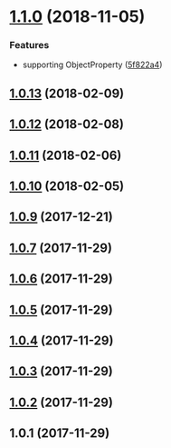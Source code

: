 # [1.1.0](https://github.com/imcuttle/babel-plugin-danger-remove-unused-import/compare/v1.0.13...v1.1.0) (2018-11-05)

### Features

- supporting ObjectProperty ([5f822a4](https://github.com/imcuttle/babel-plugin-danger-remove-unused-import/commit/5f822a4))

## [1.0.13](https://github.com/imcuttle/babel-plugin-danger-remove-unused-import/compare/v1.0.12...v1.0.13) (2018-02-09)

## [1.0.12](https://github.com/imcuttle/babel-plugin-danger-remove-unused-import/compare/v1.0.11...v1.0.12) (2018-02-08)

## [1.0.11](https://github.com/imcuttle/babel-plugin-danger-remove-unused-import/compare/v1.0.10...v1.0.11) (2018-02-06)

## [1.0.10](https://github.com/imcuttle/babel-plugin-danger-remove-unused-import/compare/v1.0.9...v1.0.10) (2018-02-05)

## [1.0.9](https://github.com/imcuttle/babel-plugin-danger-remove-unused-import/compare/v1.0.7...v1.0.9) (2017-12-21)

## [1.0.7](https://github.com/imcuttle/babel-plugin-danger-remove-unused-import/compare/v1.0.6...v1.0.7) (2017-11-29)

## [1.0.6](https://github.com/imcuttle/babel-plugin-danger-remove-unused-import/compare/v1.0.5...v1.0.6) (2017-11-29)

## [1.0.5](https://github.com/imcuttle/babel-plugin-danger-remove-unused-import/compare/v1.0.4...v1.0.5) (2017-11-29)

## [1.0.4](https://github.com/imcuttle/babel-plugin-danger-remove-unused-import/compare/v1.0.3...v1.0.4) (2017-11-29)

## [1.0.3](https://github.com/imcuttle/babel-plugin-danger-remove-unused-import/compare/v1.0.2...v1.0.3) (2017-11-29)

## [1.0.2](https://github.com/imcuttle/babel-plugin-danger-remove-unused-import/compare/v1.0.1...v1.0.2) (2017-11-29)

## 1.0.1 (2017-11-29)
